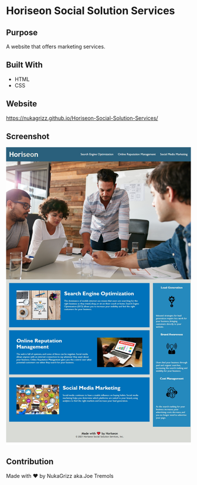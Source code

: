 # Horiseon Social Solution Services

## Purpose
A website that offers marketing services.

## Built With
* HTML
* CSS

## Website
https://nukagrizz.github.io/Horiseon-Social-Solution-Services/

## Screenshot
![Screenshot](./screenshots/Horiseon-screenshot.png)

## Contribution
Made with ❤️ by NukaGrizz aka.Joe Tremols


